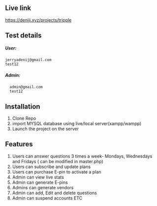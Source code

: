 ## Live link
https://deniji.xyz/projects/tripple

## Test details
 ##### User:
    jerryadenij@gmail.com
    test12
##### Admin: 
      admin@gmail.com
      test12 

## Installation 
1. Clone Repo
2. import MYSQL database using live/local server(xampp/wampp)
3. Launch the project on the server


## Features
1. Users can answer questions 3 times a week- Mondays, Wednesdays and Fridays ( can be modified in master.php)
2. Users can subscribe and update plans
3. Users can purchase E-pin to activate a plan
4. Admin can view live stats
5. Admin can generate E-pins
6. Admins can generate vendors
7. Admin can add, Edit and delete questions
8. Admin can suspend accounts ETC
   

